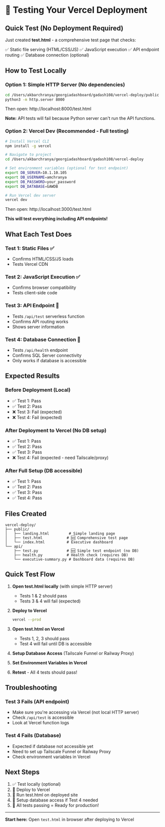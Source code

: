 # 🧪 Testing Your Vercel Deployment

## Quick Test (No Deployment Required)

Just created **test.html** - a comprehensive test page that checks:

✅ Static file serving (HTML/CSS/JS)
✅ JavaScript execution
✅ API endpoint routing
✅ Database connection (optional)

## How to Test Locally

### Option 1: Simple HTTP Server (No dependencies)

```bash
cd /Users/akbarchranya/georgiadashboard/gadash108/vercel-deploy/public
python3 -m http.server 8000
```

Then open: http://localhost:8000/test.html

**Note:** API tests will fail because Python server can't run the API functions.

### Option 2: Vercel Dev (Recommended - Full testing)

```bash
# Install Vercel CLI
npm install -g vercel

# Navigate to project
cd /Users/akbarchranya/georgiadashboard/gadash108/vercel-deploy

# Set environment variables (optional for test endpoint)
export DB_SERVER=10.1.10.105
export DB_USERNAME=amchranya
export DB_PASSWORD=your_password
export DB_DATABASE=GAWDB

# Run Vercel dev server
vercel dev
```

Then open: http://localhost:3000/test.html

**This will test everything including API endpoints!**

## What Each Test Does

### Test 1: Static Files ✅
- Confirms HTML/CSS/JS loads
- Tests Vercel CDN

### Test 2: JavaScript Execution ✅
- Confirms browser compatibility
- Tests client-side code

### Test 3: API Endpoint 🔧
- Tests `/api/test` serverless function
- Confirms API routing works
- Shows server information

### Test 4: Database Connection 🔌
- Tests `/api/health` endpoint
- Confirms SQL Server connectivity
- Only works if database is accessible

## Expected Results

### Before Deployment (Local)
- ✅ Test 1: Pass
- ✅ Test 2: Pass
- ❌ Test 3: Fail (expected)
- ❌ Test 4: Fail (expected)

### After Deployment to Vercel (No DB setup)
- ✅ Test 1: Pass
- ✅ Test 2: Pass
- ✅ Test 3: Pass
- ❌ Test 4: Fail (expected - need Tailscale/proxy)

### After Full Setup (DB accessible)
- ✅ Test 1: Pass
- ✅ Test 2: Pass
- ✅ Test 3: Pass
- ✅ Test 4: Pass

## Files Created

```
vercel-deploy/
├── public/
│   ├── landing.html         # Simple landing page
│   ├── test.html           # 🆕 Comprehensive test page
│   └── index.html          # Executive dashboard
└── api/
    ├── test.py             # 🆕 Simple test endpoint (no DB)
    ├── health.py           # Health check (requires DB)
    └── executive-summary.py # Dashboard data (requires DB)
```

## Quick Test Flow

1. **Open test.html locally** (with simple HTTP server)
   - Tests 1 & 2 should pass
   - Tests 3 & 4 will fail (expected)

2. **Deploy to Vercel**
   ```bash
   vercel --prod
   ```

3. **Open test.html on Vercel**
   - Tests 1, 2, 3 should pass
   - Test 4 will fail until DB is accessible

4. **Setup Database Access** (Tailscale Funnel or Railway Proxy)

5. **Set Environment Variables in Vercel**

6. **Retest** - All 4 tests should pass!

## Troubleshooting

### Test 3 Fails (API endpoint)
- Make sure you're accessing via Vercel (not local HTTP server)
- Check `/api/test` is accessible
- Look at Vercel function logs

### Test 4 Fails (Database)
- Expected if database not accessible yet
- Need to set up Tailscale Funnel or Railway Proxy
- Check environment variables in Vercel

## Next Steps

1. ✅ Test locally (optional)
2. 🚀 Deploy to Vercel
3. 🧪 Run test.html on deployed site
4. 🔌 Setup database access if Test 4 needed
5. 🎉 All tests passing = Ready for production!

---

**Start here:** Open `test.html` in browser after deploying to Vercel
